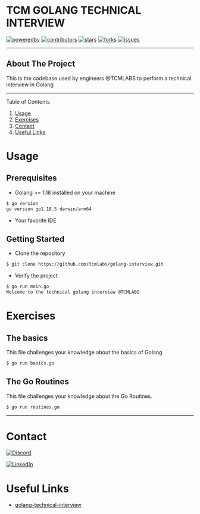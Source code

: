 # TCM GOLANG TECHNICAL INTERVIEW

<!-- Project badges -->
[![poweredby][powered-by-shield]][company-url]
[![contributors][github-contributors-shield]][github-contributors-url]
[![stars][github-stars-shield]][github-stars-url]
[![forks][github-forks-shield]][github-forks-url]
[![issues][github-issues-shield]][github-issues-url]

---
## About The Project
This is the codebase used by engineers @TCMLABS to perform a technical interview in Golang

---

<!-- TABLE OF CONTENTS -->

<div>
  Table of Contents
  <ol>
    <li><a href="#usage">Usage</a></li>
    <li><a href="#exercises">Exercises</a></li>
    <li><a href="#contact">Contact</a></li>
    <li><a href="#useful-links">Useful Links</a></li>
  </ol>
</div>

# Usage
## Prerequisites
 * Golang >= 1.18 installed on your machine 
```bash
$ go version
go version go1.18.5 darwin/arm64
```
 * Your favorite IDE

## Getting Started
 * Clone the repository
```bash
$ git clone https://github.com/tcmlabs/golang-interview.git 
```
 * Verify the project
```bash
$ go run main.go                                                                                                                                                                                         1 ↵
Welcome to the technical golang interview @TCMLABS 
```

# Exercises
## The basics
This file challenges your knowledge about the basics of Golang.
```bash
$ go run basics.go
```
## The Go Routines
This file challenges your knowledge about the Go Routines.
```bash
$ go run routines.go
```
---
# Contact
[![Discord][discord-shield]][discord-url]

[![LinkedIn][linkedin-shield]][linkedin-url]


# Useful Links
<ul>
<li><a href="https://blog.tcmlabs.fr/golang-technical-interview-tcmlabs-a70c02639381">golang-technical-interview</a></li>
</ul>


<!-- MARKDOWN LINKS & IMAGES -->

<!-- GitHub -->
[github-stars-shield]: https://img.shields.io/github/stars/tcmlabs/golang-interview?color=yellow&style=for-the-badge&logo=GitHub
[github-stars-url]: https://github.com/tcmlabs/golang-interview/stargazers
[github-contributors-shield]: https://img.shields.io/github/contributors/tcmlabs/golang-interview?style=for-the-badge&logo=github&color=blue
[github-contributors-url]: https://github.com/tcmlabs/golang-interview/graphs/contributors
[github-forks-shield]: https://img.shields.io/github/forks/tcmlabs/golang-interview?style=for-the-badge&logo=github&color=blue
[github-forks-url]: https://github.com/tcmlabs/golang-interview/network/members
[github-issues-shield]: https://img.shields.io/github/issues/tcmlabs/golang-interview?style=for-the-badge&logo=github&color=red
[github-issues-url]: https://github.com/tcmlabs/golang-interview/issues

<!-- Company: TCM -->
[powered-by-shield]: https://img.shields.io/badge/powered%20by-tcm-blue?style=for-the-badge
[discord-shield]: https://img.shields.io/discord/809401742843314188?color=violet&label=discord&logo=discord&logoColor=white&style=for-the-badge
[discord-url]: https://discord.gg/7U3Pt5G22S
[linkedin-shield]: https://img.shields.io/badge/linkedin-tcmlabs-blue?style=for-the-badge&logo=linkedin
[linkedin-url]: https://www.linkedin.com/company/tcmlabs
[company-url]: https://www.tcmlabs.fr